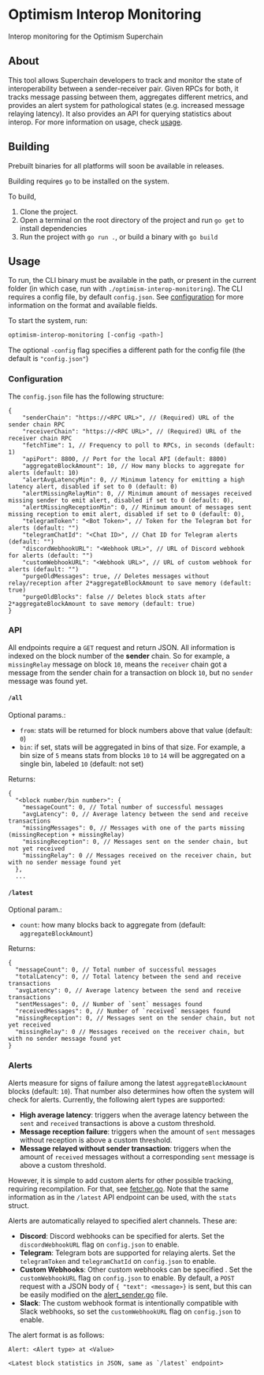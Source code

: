 # Optimism Interop Monitoring

Interop monitoring for the Optimism Superchain


## About

This tool allows Superchain developers to track and monitor the state of interoperability between a sender-receiver pair. Given RPCs for both, it tracks message passing between them, aggregates different metrics, and provides an alert system for pathological states (e.g. increased message relaying latency). It also provides an API for querying statistics about interop. For more information on usage, check [usage](#usage).

## Building

Prebuilt binaries for all platforms will soon be available in releases.

Building requires `go` to be installed on the system.

To build, 
1. Clone the project.
2. Open a terminal on the root directory of the project and run `go get` to install dependencies
3. Run the project with `go run .`, or build a binary with `go build`

## Usage

To run, the CLI binary must be available in the path, or present in the current folder (in which case, run with `./optimism-interop-monitoring`). The CLI requires a config file, by default `config.json`. See [configuration](#configuration) for more information on the format and available fields.

To start the system, run:
```bash
optimism-interop-monitoring [-config <path>]
```

The optional `-config` flag specifies a different path for the config file (the default is `"config.json"`)

### Configuration

The `config.json` file has the following structure:
```jsonc
{
    "senderChain": "https://<RPC URL>", // (Required) URL of the sender chain RPC
    "receiverChain": "https://<RPC URL>", // (Required) URL of the receiver chain RPC
    "fetchTime": 1, // Frequency to poll to RPCs, in seconds (default: 1)
    "apiPort": 8800, // Port for the local API (default: 8800)
    "aggregateBlockAmount": 10, // How many blocks to aggregate for alerts (default: 10)
    "alertAvgLatencyMin": 0, // Minimum latency for emitting a high latency alert, disabled if set to 0 (default: 0)
    "alertMissingRelayMin": 0, // Minimum amount of messages received missing sender to emit alert, disabled if set to 0 (default: 0),
    "alertMissingReceptionMin": 0, // Minimum amount of messages sent missing reception to emit alert, disabled if set to 0 (default: 0),
    "telegramToken": "<Bot Token>", // Token for the Telegram bot for alerts (default: "")
    "telegramChatId": "<Chat ID>", // Chat ID for Telegram alerts (default: "")
    "discordWebhookURL": "<Webhook URL>", // URL of Discord webhook for alerts (default: "")
    "customWebhookURL": "<Webhook URL>", // URL of custom webhook for alerts (default: "")
    "purgeOldMessages": true, // Deletes messages without relay/reception after 2*aggregateBlockAmount to save memory (default: true)
    "purgeOldBlocks": false // Deletes block stats after 2*aggregateBlockAmount to save memory (default: true)
}
```

### API

All endpoints require a `GET` request and return JSON. All information is indexed on the block number of the **sender** chain. So for example, a `missingRelay` message on block `10`, means the `receiver` chain got a message from the sender chain for a transaction on block `10`, but no `sender` message was found yet.

#### `/all`

Optional params.:
- `from`: stats will be returned for block numbers above that value (default: `0`)
- `bin`: if set, stats will be aggregated in bins of that size. For example, a bin size of `5` means stats from blocks `10` to `14` will be aggregated on a single bin, labeled `10` (default: not set)

Returns:
```jsonc
{
  "<block number/bin number>": {
    "messageCount": 0, // Total number of successful messages
    "avgLatency": 0, // Average latency between the send and receive transactions
    "missingMessages": 0, // Messages with one of the parts missing (missingReception + missingRelay)
    "missingReception": 0, // Messages sent on the sender chain, but not yet received
    "missingRelay": 0 // Messages received on the receiver chain, but with no sender message found yet
  },
  ...
```

#### `/latest`

Optional param.:
- `count`: how many blocks back to aggregate from (default: `aggregateBlockAmount`)

Returns:
```jsonc
{
  "messageCount": 0, // Total number of successful messages
  "totalLatency": 0, // Total latency between the send and receive transactions
  "avgLatency": 0, // Average latency between the send and receive transactions
  "sentMessages": 0, // Number of `sent` messages found
  "receivedMessages": 0, // Number of `received` messages found
  "missingReception": 0, // Messages sent on the sender chain, but not yet received
  "missingRelay": 0 // Messages received on the receiver chain, but with no sender message found yet
}
```

### Alerts

Alerts measure for signs of failure among the latest `aggregateBlockAmount` blocks (default: `10`). That number also determines how often the system will check for alerts. Currently, the following alert types are supported:

- **High average latency**: triggers when the average latency between the `sent` and `received` transactions is above a custom threshold.
- **Message reception failure**: triggers when the amount of `sent` messages without reception is above a custom threshold.
- **Message relayed without sender transaction**: triggers when the amount of `received` messages without a corresponding `sent` message is above a custom threshold.

However, it is simple to add custom alerts for other possible tracking, requiring recompilation. For that, see [fetcher.go](./fetcher.go#L297). Note that the same information as in the `/latest` API endpoint can be used, with the `stats` struct.

Alerts are automatically relayed to specified alert channels. These are:

- **Discord**: Discord webhooks can be specified for alerts. Set the `discordWebhookURL` flag on `config.json` to enable.
- **Telegram**: Telegram bots are supported for relaying alerts. Set the `telegramToken` and `telegramChatId` on `config.json` to enable.
- **Custom Webhooks**: Other custom webhooks can be specified . Set the `customWebhookURL` flag on `config.json` to enable. By default, a `POST` request with a JSON body of `{ "text": <message>}` is sent, but this can be easily modified on the [alert_sender.go](./alert_sender.go#L92) file.
- **Slack**: The custom webhook format is intentionally compatible with Slack webhooks, so set the `customWebhookURL` flag on `config.json` to enable.

The alert format is as follows:
```
Alert: <Alert type> at <Value>

<Latest block statistics in JSON, same as `/latest` endpoint>
```